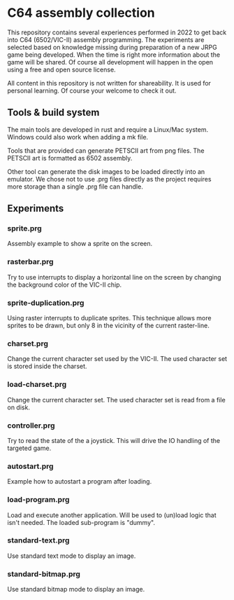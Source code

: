 # C64 assembly collection

This repository contains several experiences performed in 2022 to get back into C64 (6502/VIC-II) assembly programming. The experiments are selected based on knowledge missing during preparation of a new JRPG game being developed. When the time is right more information about the game will be shared. Of course all development will happen in the open using a free and open source license.

All content in this repository is not written for shareability. It is used for personal learning. Of course your welcome to check it out.

## Tools & build system

The main tools are developed in rust and require a Linux/Mac system. Windows could also work when adding a mk file.

Tools that are provided can generate PETSCII art from png files. The PETSCII art is formatted as 6502 assembly.

Other tool can generate the disk images to be loaded directly into an emulator. We chose not to use .prg files directly as the project requires more storage than a single .prg file can handle.

## Experiments

### sprite.prg

Assembly example to show a sprite on the screen.

### rasterbar.prg

Try to use interrupts to display a horizontal line on the screen by changing the background color of the VIC-II chip.

### sprite-duplication.prg

Using raster interrupts to duplicate sprites. This technique allows more sprites to be drawn, but only 8 in the vicinity of the current raster-line.

### charset.prg

Change the current character set used by the VIC-II. The used character set is stored inside the charset.

### load-charset.prg

Change the current character set. The used character set is read from a file on disk.

### controller.prg

Try to read the state of the a joystick. This will drive the IO handling of the targeted game.

### autostart.prg

Example how to autostart a program after loading.

### load-program.prg

Load and execute another application. Will be used to (un)load logic that isn't needed. The loaded sub-program is "dummy".

### standard-text.prg

Use standard text mode to display an image.

### standard-bitmap.prg

Use standard bitmap mode to display an image.